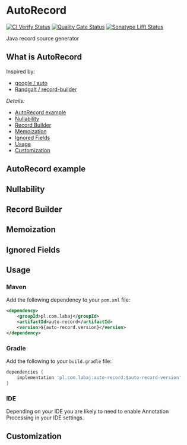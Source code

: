 # AutoRecord

[![CI Verify Status](https://github.com/pawellabaj/auto-record/actions/workflows/verify.yml/badge.svg?branch=main)](https://github.com/pawellabaj/auto-record/actions/workflows/verify.yml) 
[![Quality Gate Status](https://sonarcloud.io/api/project_badges/measure?project=pawellabaj%3Aauto-record&metric=alert_status)](https://sonarcloud.io/summary/new_code?id=pawellabaj%3Aauto-record) 
[![Sonatype Lifft Status](https://lift.sonatype.com/api/badge/github.com/pawellabaj/auto-record)](https://lift.sonatype.com/results/github.com/pawellabaj/auto-record)

Java record source generator

## What is AutoRecord

Inspired by:
* [google / auto](https://github.com/google/auto)
* [Randgalt / record-builder](https://github.com/Randgalt/record-builder)

_Details:_
* [AutoRecord example](#autorecord-example)
* [Nullability](#nullability)
* [Record Builder](#record-builder)
* [Memoization](#memoization)
* [Ignored Fields](#ignored-fields)
* [Usage](#usage)
* [Customization](#customization)

## AutoRecord example
## Nullability
## Record Builder
## Memoization
## Ignored Fields

## Usage

### Maven

Add the following dependency to your `pom.xml` file:

```xml
<dependency>
    <groupId>pl.com.labaj</groupId>
    <artifactId>auto-record</artifactId>
    <version>${auto-record.version}</version>
</dependency>
```

### Gradle

Add the following to your `build.gradle` file:

```groovy
dependencies {
    implementation 'pl.com.labaj:auto-record:$auto-record-version'
}
```

### IDE

Depending on your IDE you are likely to need to enable Annotation Processing in your IDE settings.

## Customization
